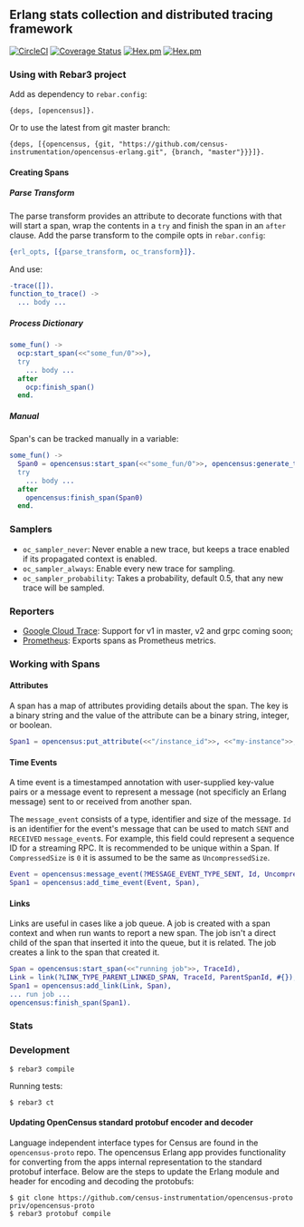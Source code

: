 ## Erlang stats collection and distributed tracing framework

[![CircleCI](https://circleci.com/gh/census-instrumentation/opencensus-erlang.svg?style=svg)](https://circleci.com/gh/census-instrumentation/opencensus-erlang)
[![Coverage Status](https://coveralls.io/repos/github/census-instrumentation/opencensus-erlang/badge.svg?branch=master)](https://coveralls.io/github/census-instrumentation/opencensus-erlang?branch=master)
[![Hex.pm](https://img.shields.io/hexpm/v//opencensus.svg?maxAge=2592000)](https://hex.pm/packages/opencensus)
[![Hex.pm](https://img.shields.io/hexpm/dt/opencensus.svg?maxAge=2592000)](https://hex.pm/packages/opencensus)

### Using with Rebar3 project

Add as dependency to `rebar.config`:

```
{deps, [opencensus]}.
```

Or to use the latest from git master branch:
        
```
{deps, [{opencensus, {git, "https://github.com/census-instrumentation/opencensus-erlang.git", {branch, "master"}}}]}.
```

#### Creating Spans

##### Parse Transform

The parse transform provides an attribute to decorate functions with that will start a span, wrap the contents in a `try` and finish the span in an `after` clause. Add the parse transform to the compile opts in `rebar.config`:

```erlang
{erl_opts, [{parse_transform, oc_transform}]}.
```

And use:

```erlang
-trace([]).
function_to_trace() ->
  ... body ...
```

##### Process Dictionary

```erlang
some_fun() ->
  ocp:start_span(<<"some_fun/0">>),
  try
    ... body ...
  after
    ocp:finish_span()
  end.
```

##### Manual

Span's can be tracked manually in a variable:

```erlang
some_fun() ->
  Span0 = opencensus:start_span(<<"some_fun/0">>, opencensus:generate_trace_id(), undefined),
  try
    ... body ...
  after
    opencensus:finish_span(Span0)
  end.
```

### Samplers

* `oc_sampler_never`: Never enable a new trace, but keeps a trace enabled if its propagated context is enabled.
* `oc_sampler_always`: Enable every new trace for sampling.
* `oc_sampler_probability`: Takes a probability, default 0.5, that any new trace will be sampled.

### Reporters

* [Google Cloud Trace](https://github.com/tsloughter/oc_google_reporter): Support for v1 in master, v2 and grpc coming soon;
* [Prometheus](https://github.com/deadtrickster/opencensus-erlang-prometheus): Exports spans as Prometheus metrics.

### Working with Spans

#### Attributes

A span has a map of attributes providing details about the span. The key is a binary string and the value of the attribute can be a binary string, integer, or boolean.

```erlang
Span1 = opencensus:put_attribute(<<"/instance_id">>, <<"my-instance">>, Span),
```

#### Time Events

A time event is a timestamped annotation with user-supplied key-value pairs or a message event to represent a message (not specificly an Erlang message) sent to or received from another span.

The `message_event` consists of a type, identifier and size of the message. `Id` is an identifier for the event's message that can be used to match `SENT` and `RECEIVED` `message_event`s. For example, this field could represent a sequence ID for a streaming RPC. It is recommended to be unique within a Span. If `CompressedSize` is `0` it is assumed to be the same as `UncompressedSize`.

```erlang
Event = opencensus:message_event(?MESSAGE_EVENT_TYPE_SENT, Id, UncompressedSize, CompressedSize)
Span1 = opencensus:add_time_event(Event, Span),
```

#### Links

Links are useful in cases like a job queue. A job is created with a span context and when run wants to report a new span. The job isn't a direct child of the span that inserted it into the queue, but it is related. The job creates a link to the span that created it.

```erlang
Span = opencensus:start_span(<<"running job">>, TraceId),
Link = link(?LINK_TYPE_PARENT_LINKED_SPAN, TraceId, ParentSpanId, #{}),
Span1 = opencensus:add_link(Link, Span),
... run job ...
opencensus:finish_span(Span1).
```

### Stats

### Development

```
$ rebar3 compile
```

Running tests:

```
$ rebar3 ct
```

#### Updating OpenCensus standard protobuf encoder and decoder

Language independent interface types for Census are found in the `opencensus-proto` repo. The opencensus Erlang app provides functionality for converting from the apps internal representation to the standard protobuf interface. Below are the steps to update the Erlang module and header for encoding and decoding the protobufs:

```
$ git clone https://github.com/census-instrumentation/opencensus-proto priv/opencensus-proto
$ rebar3 protobuf compile
```
